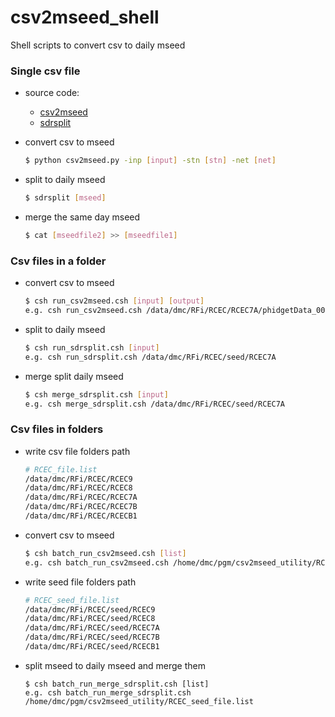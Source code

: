# csv2mseed_shell
Shell scripts to convert csv to daily mseed

### Single csv file

- source code:
    - [csv2mseed](https://github.com/earthinversion/csv2mseed_utility)
    - [sdrsplit](http://ncedc.org/ftp/pub/quanterra/ucb/sdrsplit.2020.079.tar.gz)
- convert csv to mseed

    ```bash
    $ python csv2mseed.py -inp [input] -stn [stn] -net [net]
    ```

- split to daily mseed

    ```bash
    $ sdrsplit [mseed]
    ```

- merge the same day mseed

    ```bash
    $ cat [mseedfile2] >> [mseedfile1]
    ```

### Csv files in a folder

- convert csv to mseed

    ```bash
    $ csh run_csv2mseed.csh [input] [output]
    e.g. csh run_csv2mseed.csh /data/dmc/RFi/RCEC/RCEC7A/phidgetData_0010.csv /data/dmc/RFi/RCEC/seed/RCEC7A
    ```

- split to daily mseed

    ```bash
    $ csh run_sdrsplit.csh [input]
    e.g. csh run_sdrsplit.csh /data/dmc/RFi/RCEC/seed/RCEC7A
    ```

- merge split daily mseed

    ```bash
    $ csh merge_sdrsplit.csh [input]
    e.g. csh merge_sdrsplit.csh /data/dmc/RFi/RCEC/seed/RCEC7A
    ```

### Csv files in folders

- write csv file folders path

    ```bash
    # RCEC_file.list
    /data/dmc/RFi/RCEC/RCEC9
    /data/dmc/RFi/RCEC/RCEC8
    /data/dmc/RFi/RCEC/RCEC7A
    /data/dmc/RFi/RCEC/RCEC7B
    /data/dmc/RFi/RCEC/RCECB1
    ```

- convert csv to mseed

    ```bash
    $ csh batch_run_csv2mseed.csh [list]
    e.g. csh batch_run_csv2mseed.csh /home/dmc/pgm/csv2mseed_utility/RCEC_file.list

    ```

- write seed file folders path

    ```bash
    # RCEC_seed_file.list
    /data/dmc/RFi/RCEC/seed/RCEC9
    /data/dmc/RFi/RCEC/seed/RCEC8
    /data/dmc/RFi/RCEC/seed/RCEC7A
    /data/dmc/RFi/RCEC/seed/RCEC7B
    /data/dmc/RFi/RCEC/seed/RCECB1

    ```

- split mseed to daily mseed and merge them

    ```
    $ csh batch_run_merge_sdrsplit.csh [list]
    e.g. csh batch_run_merge_sdrsplit.csh /home/dmc/pgm/csv2mseed_utility/RCEC_seed_file.list
    ```
